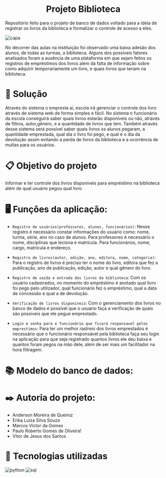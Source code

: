 <h1 align="center">Projeto Biblioteca</h1>

Repositório feito para o projeto de banco de dados voltado para a ideia de registrar os livros da biblioteca e formalizar o controle de acesso a eles.
<!-- Continuar o parágrafo descrevendo o problema já iniciado -->

![capa](https://github.com/francojoao/goes-online/assets/128754477/5608f3f5-792b-4818-b609-23cff8771972)

No decorrer das aulas na instituição foi observado uma baixa adesão dos alunos, de todas as turmas, a biblioteca. Alguns dos possíveis fatores analisados foram a ausência de uma plataforma em que sejam feitos os registros de empréstimos dos livros além da falta de informação sobre como adquirir temporariamente um livro, e quais livros que teriam na biblioteca.

# 📝 Solução
<!-- Incluir aqui um parágrafo apresentando a solução para este problema -->
Através do sistema o empresta ai, escola irá gerenciar o controle dos livro através de sistema web de forma simples e fácil. No sistema  o funcionário da escola conseguirá saber quais livros estarão disponíveis ou não, através de filtros, autor,gênero, e a quantidade de livros que tem. Também através desse sistema será possível saber quais livros os alunos pegaram, a quantidade emprestada, qual dia o livro foi pego, e qual é o dia da devolução assim evitando a perda de livros da biblioteca e a ocorrência de multas para os usuários.

# 📋 Objetivo do projeto 
Informar e ter controle dos livros disponíveis para empréstimo na biblioteca além de qual usuário pegou qual livro

# 🖥️ Funções da aplicação:

- `Registro de usuários(professores, alunos, funcionários)`: Nesse registro é necessário constar informações do usuário como: nome, turma, série, ano no caso de alunos. Para professores é necessário o nome, disciplinas que leciona e matrícula. Para funcionários, nome, cargo, matrícula e endereço.

- `Registro de livros(autor, edição, ano, editora, nome, categoria)`: Para o registro de livros é preciso ter o nome do livro, editora que fez a publicação, ano de publicação, edição, autor e qual gênero do livro.

- `Registro de saída e entrada dos livros da biblioteca`: Com os usuário cadastrados, no momento do empréstimo é anotado qual livro foi pego pelo utilizador, qual funcionário fez o empréstimo, qual a data de concessão e qual a de devolução.

- `Verificação de livros disponíveis`: Com o gerenciamento dos livros no banco de dados é possivel que o usuario faça a verificação de quais são possiveis que ele pegue emprestado.

- `Login e senha para o funcionário que ficará responsavel pelos emprestimos`: Para ter um melhor rastreio dos livros emprestados é necessário que o funcionário responsável pela biblioteca faça seu login na aplicação para que seja registrado quantos livros ele deu baixa e quantos foram pegos na mão dele, além de ser mais um facilitador na hora filtragem.

# 📚 Modelo do banco de dados:



# ✒️ Autoria do projeto:
* Anderson Moreira de Queiroz
* Erika Luiza Silva Souza
* Marcos Victor da Gomes
* Paulo Roberto Gomes de Oliveira!
* Vitor de Jesus dos Santos

# 📂 Tecnologias utilizadas
![python](https://github.com/francojoao/goes-online/assets/128754477/4f224ba1-1978-46f3-ae45-85064062370c) ![sql](https://github.com/francojoao/goes-online/assets/128754477/ac781c1d-0bc0-4d2e-ab55-ae68fcf94d0f)
